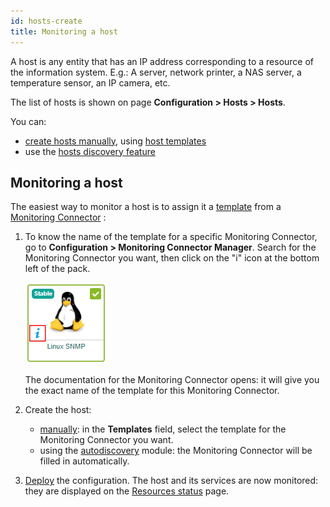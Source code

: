 ```yaml
---
id: hosts-create
title: Monitoring a host
---
```


A host is any entity that has an IP address corresponding to a resource of the information system. E.g.: A server, network printer, a NAS server, a temperature sensor, an IP camera, etc.

The list of hosts is shown on page **Configuration > Hosts > Hosts**.

You can:
- [create hosts manually](hosts.md), using [host templates](hosts-templates.md)
- use the [hosts discovery feature](../discovery/introduction.md)

## Monitoring a host

The easiest way to monitor a host is to assign it a [template](hosts-templates.md) from a [Monitoring Connector](../pluginpacks.md) : 

1. To know the name of the template for a specific Monitoring Connector, go to **Configuration > Monitoring Connector Manager**. Search for the Monitoring Connector you want, then click on the "i" icon at the bottom left of the pack.

    ![image](../../assets/configuration/pluginpacks/doc.png)

    The documentation for the Monitoring Connector opens: it will give you the exact name of the template for this Monitoring Connector.

2. Create the host:
    - [manually](hosts.md): in the **Templates** field, select the template for the Monitoring Connector you want.
    - using the [autodiscovery](../discovery/hosts-discovery.md) module: the Monitoring Connector will be filled in automatically.

3. [Deploy](../monitoring-servers/deploying-a-configuration.md) the configuration. The host and its services are now monitored: they are 
displayed on the [Resources status](../../alerts-notifications/resources-status.md) page.